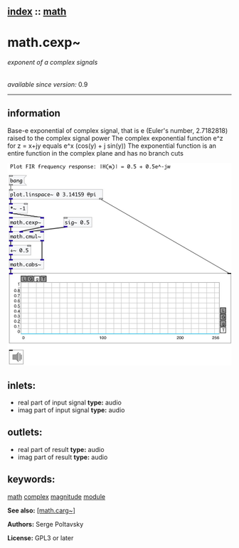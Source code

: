[index](index.html) :: [math](category_math.html)
---

# math.cexp~

###### exponent of a complex signals

*available since version:* 0.9

---


## information
Base-e exponential of complex signal, that is e (Euler&#39;s number, 2.7182818) raised
            to the complex signal power
The complex exponential function e^z for z = x+jy equals e^x (cos(y) + j
            sin(y))
The exponential function is an entire function in the complex plane and has no
            branch cuts



[![example](../examples/img/math.cexp~.jpg)](../examples/pd/math.cexp~.pd)









## inlets:

* real part of input signal 
__type:__ audio<br>
* imag part of input signal 
__type:__ audio<br>



## outlets:

* real part of result
__type:__ audio<br>
* imag part of result
__type:__ audio<br>



## keywords:

[math](keywords/math.html)
[complex](keywords/complex.html)
[magnitude](keywords/magnitude.html)
[module](keywords/module.html)



**See also:**
[\[math.carg~\]](math.carg~.html)




**Authors:** Serge Poltavsky




**License:** GPL3 or later





